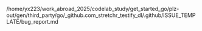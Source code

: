 /home/yx223/work_abroad_2025/codelab_study/get_started_go/plz-out/gen/third_party/go/_github.com_stretchr_testify_dl/.github/ISSUE_TEMPLATE/bug_report.md